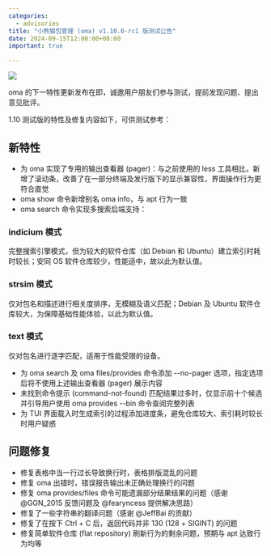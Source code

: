 ```yaml
---
categories:
  - advisories
title: "小熊猫包管理 (oma) v1.10.0-rc1 版测试公告"
date: 2024-09-15T12:00:00+08:00
important: true

---
```

![](/assets/news/oma-comic-slim.png)



oma 的下一特性更新发布在即，诚邀用户朋友们参与测试，提前发现问题、提出意见批评。

1.10 测试版的特性及修复内容如下，可供测试参考：

## 新特性

- 为 oma 实现了专用的输出查看器 (pager)：与之前使用的 less 工具相比，新增了滚动条，改善了在一部分终端及发行版下的显示兼容性，界面操作行为更符合直觉
- oma show 命令新增别名 oma info，与 apt 行为一致
- oma search 命令实现多搜索后端支持：

### indicium 模式

完整搜索引擎模式，但为较大的软件仓库（如 Debian 和 Ubuntu）建立索引时耗时较长；安同 OS 软件仓库较少，性能适中，故以此为默认值。

### strsim 模式

仅对包名和描述进行相关度排序，无模糊及语义匹配；Debian 及 Ubuntu 软件仓库较大，为保障基础性能体验，以此为默认值。

### text 模式

仅对包名进行逐字匹配，适用于性能受限的设备。

- 为 oma search 及 oma files/provides 命令添加 --no-pager 选项，指定选项后将不使用上述输出查看器 (pager) 展示内容
- 未找到命令提示 (command-not-found) 匹配结果过多时，仅显示前十个候选并引导用户使用 oma provides --bin 命令查阅完整列表
- 为 TUI 界面载入时生成索引的过程添加进度条，避免仓库较大、索引耗时较长时用户疑惑

## 问题修复

- 修复表格中当一行过长导致换行时，表格排版混乱的问题
- 修复 oma 出错时，错误报告输出未正确处理换行的问题
- 修复 oma provides/files 命令可能遗漏部分结果结果的问题（感谢 @GGN_2015 反馈问题及 @fearyncess 提供解决思路）
- 修复了一些字符串的翻译问题（感谢 @JeffBai 的贡献）
- 修复了在按下 Ctrl + C 后，返回代码并非 130 (128 + SIGINT) 的问题
- 修复简单软件仓库 (flat repository) 刷新行为的剩余问题，预期与 apt 达致行为均等
